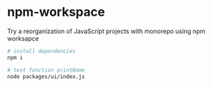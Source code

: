 # npm-workspace

Try a reorganization of JavaScript projects with monorepo using npm worksapce

```sh
# install dependencies
npm i

# test function printName
node packages/ui/index.js
```
